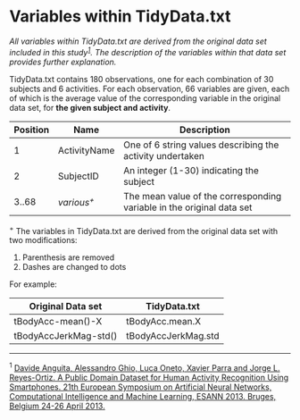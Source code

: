 # Variables within TidyData.txt

*All variables within TidyData.txt are derived from the original data set included in this study<sup>[1](#myfootnote1)</sup>.  The description of the variables within that data set provides further explanation.*

TidyData.txt contains 180 observations, one for each combination of 30 subjects and 6 activities.  For each observation, 66 variables are given, each of which is the average value of the corresponding variable in the original data set, for **the given subject and activity**.

Position | Name | Description
---------|------|------------
1 | ActivityName | One of 6 string values describing the activity undertaken
2 | SubjectID | An integer (1-30) indicating the subject
3..68 | *various<sup>+</sup>* | The mean value of the corresponding variable in the original data set

<sup>+</sup> The variables in TidyData.txt are derived from the original data set with two modifications:
1. Parenthesis are removed
2. Dashes are changed to dots

For example:

Original Data set | TidyData.txt
------------------|-------------
tBodyAcc-mean()-X| tBodyAcc.mean.X
tBodyAccJerkMag-std() | tBodyAccJerkMag.std


---

<a name="myfootnote1"><sup>1</sup></a>  [Davide Anguita, Alessandro Ghio, Luca Oneto, Xavier Parra and Jorge L. Reyes-Ortiz. A Public Domain Dataset for Human Activity Recognition Using Smartphones. 21th European Symposium on Artificial Neural Networks, Computational Intelligence and Machine Learning, ESANN 2013. Bruges, Belgium 24-26 April 2013.](http://archive.ics.uci.edu/ml/datasets/Human+Activity+Recognition+Using+Smartphones)
